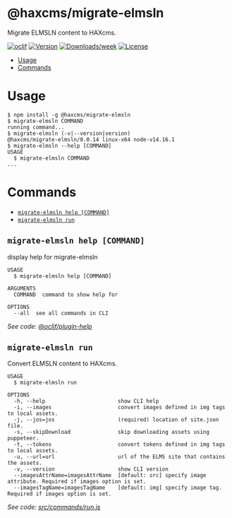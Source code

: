 @haxcms/migrate-elmsln
======================

Migrate ELMSLN content to HAXcms.

[![oclif](https://img.shields.io/badge/cli-oclif-brightgreen.svg)](https://oclif.io)
[![Version](https://img.shields.io/npm/v/@haxcms/migrate-elmsln.svg)](https://npmjs.org/package/@haxcms/migrate-elmsln)
[![Downloads/week](https://img.shields.io/npm/dw/@haxcms/migrate-elmsln.svg)](https://npmjs.org/package/@haxcms/migrate-elmsln)
[![License](https://img.shields.io/npm/l/@haxcms/migrate-elmsln.svg)](https://github.com/elmsln/haxcms-tools/blob/master/package.json)

<!-- toc -->
* [Usage](#usage)
* [Commands](#commands)
<!-- tocstop -->
# Usage
<!-- usage -->
```sh-session
$ npm install -g @haxcms/migrate-elmsln
$ migrate-elmsln COMMAND
running command...
$ migrate-elmsln (-v|--version|version)
@haxcms/migrate-elmsln/0.0.14 linux-x64 node-v14.16.1
$ migrate-elmsln --help [COMMAND]
USAGE
  $ migrate-elmsln COMMAND
...
```
<!-- usagestop -->
# Commands
<!-- commands -->
* [`migrate-elmsln help [COMMAND]`](#migrate-elmsln-help-command)
* [`migrate-elmsln run`](#migrate-elmsln-run)

## `migrate-elmsln help [COMMAND]`

display help for migrate-elmsln

```
USAGE
  $ migrate-elmsln help [COMMAND]

ARGUMENTS
  COMMAND  command to show help for

OPTIONS
  --all  see all commands in CLI
```

_See code: [@oclif/plugin-help](https://github.com/oclif/plugin-help/blob/v2.2.3/src/commands/help.ts)_

## `migrate-elmsln run`

Convert ELMSLN content to HAXcms.

```
USAGE
  $ migrate-elmsln run

OPTIONS
  -h, --help                       show CLI help
  -i, --images                     convert images defined in img tags to local assets.
  -j, --jos=jos                    (required) location of site.json file.
  -s, --skipDownload               skip downloading assets using puppeteer.
  -t, --tokens                     convert tokens defined in img tags to local assets.
  -u, --url=url                    url of the ELMS site that contains the assets.
  -v, --version                    show CLI version
  --imagesAttrName=imagesAttrName  [default: src] specify image attribute. Required if images option is set.
  --imagesTagName=imagesTagName    [default: img] specify image tag. Required if images option is set.
```

_See code: [src/commands/run.js](https://github.com/elmsln/haxcms-tools/blob/v0.0.14/src/commands/run.js)_
<!-- commandsstop -->
